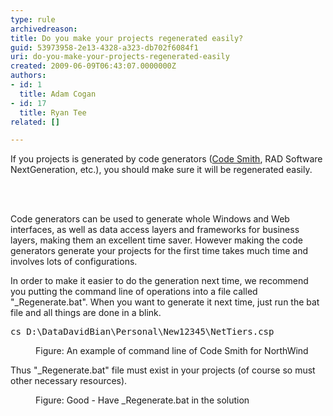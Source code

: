 ```yaml
---
type: rule
archivedreason: 
title: Do you make your projects regenerated easily?
guid: 53973958-2e13-4328-a323-db702f6084f1
uri: do-you-make-your-projects-regenerated-easily
created: 2009-06-09T06:43:07.0000000Z
authors:
- id: 1
  title: Adam Cogan
- id: 17
  title: Ryan Tee
related: []

---
```



If you projects is generated by code generators (<a href="http&#58;//www.ssw.com.au/ssw/Standards/Developergeneral/netTools.aspx#NetTiers">Code Smith</a>, RAD Software NextGeneration, etc.), you should make sure it will be regenerated easily.

<br><excerpt class='endintro'></excerpt><br>

  <p>Code generators can be used to generate whole Windows and Web interfaces, as well as data access layers and frameworks for business layers, making them an excellent time saver. However making the code generators generate your projects for the first time takes much time and involves lots of configurations.</p>
<p>In order to make it easier to do the generation next time, we recommend you putting the command line of operations into a file called &quot;_Regenerate.bat&quot;. When you want to generate it next time, just run the bat file and all things are done in a blink.</p>
<dl class="code">
    <dt>
    <pre>cs D&#58;\DataDavidBian\Personal\New12345\NetTiers.csp</pre>
    </dt>
    <dd>Figure&#58; An example of command line of Code Smith for NorthWind</dd>
</dl>
<p>Thus &quot;_Regenerate.bat&quot; file must exist in your projects (of course so must other necessary resources).</p>
<dl class="goodImage">
    <dt><img alt="" style="border-bottom&#58;0px solid;border-left&#58;0px solid;border-top&#58;0px solid;border-right&#58;0px solid;" border="0" src="/Standards/SoftwareDevelopment/RulesToBetterDotNETProjects/PublishingImages/RegenerateBat.jpg" /> </dt>
    <dd>Figure&#58; Good - Have _Regenerate.bat in the solution</dd>
</dl>



